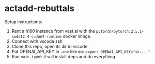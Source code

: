 # actadd-rebuttals

Setup instructions:

1. Rent a h100 instance from vast.ai with the `pytorch/pytorch:2.5.1-cuda12.4-cudnn9-runtime` docker image.
2. Connect with vscode ssh
3. Clone this repo, open its dir in vscode
4. Put OPENAI_API_KEY in `.env` like so: `export OPENAI_API_KEY="sk-..."`
5. Run `main.ipynb` it will install deps and do everything

